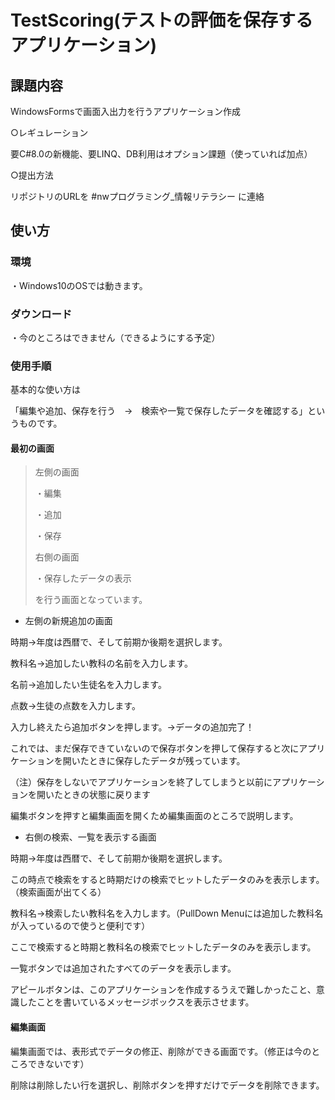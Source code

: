 # TestScoring(テストの評価を保存するアプリケーション)

## 課題内容

WindowsFormsで画面入出力を行うアプリケーション作成

○レギュレーション

要C#8.0の新機能、要LINQ、DB利用はオプション課題（使っていれば加点）

○提出方法

リポジトリのURLを #nwプログラミング_情報リテラシー に連絡

## 使い方

### 環境

・Windows10のOSでは動きます。

### ダウンロード

・今のところはできません（できるようにする予定）

### 使用手順

基本的な使い方は

「編集や追加、保存を行う　→　検索や一覧で保存したデータを確認する」というものです。

#### 最初の画面

>左側の画面
>
>・編集
>
>・追加
>
>・保存
>
>右側の画面
>
>・保存したデータの表示
>
>を行う画面となっています。

- 左側の新規追加の画面

時期→年度は西暦で、そして前期か後期を選択します。

教科名→追加したい教科の名前を入力します。

名前→追加したい生徒名を入力します。

点数→生徒の点数を入力します。

入力し終えたら追加ボタンを押します。→データの追加完了！

これでは、まだ保存できていないので保存ボタンを押して保存すると次にアプリケーションを開いたときに保存したデータが残っています。

（注）保存をしないでアプリケーションを終了してしまうと以前にアプリケーションを開いたときの状態に戻ります

編集ボタンを押すと編集画面を開くため編集画面のところで説明します。

- 右側の検索、一覧を表示する画面

時期→年度は西暦で、そして前期か後期を選択します。

この時点で検索をすると時期だけの検索でヒットしたデータのみを表示します。（検索画面が出てくる）

教科名→検索したい教科名を入力します。（PullDown Menuには追加した教科名が入っているので使うと便利です）

ここで検索すると時期と教科名の検索でヒットしたデータのみを表示します。

一覧ボタンでは追加されたすべてのデータを表示します。

アピールボタンは、このアプリケーションを作成するうえで難しかったこと、意識したことを書いているメッセージボックスを表示させます。


#### 編集画面

編集画面では、表形式でデータの修正、削除ができる画面です。（修正は今のところできないです）

削除は削除したい行を選択し、削除ボタンを押すだけでデータを削除できます。
